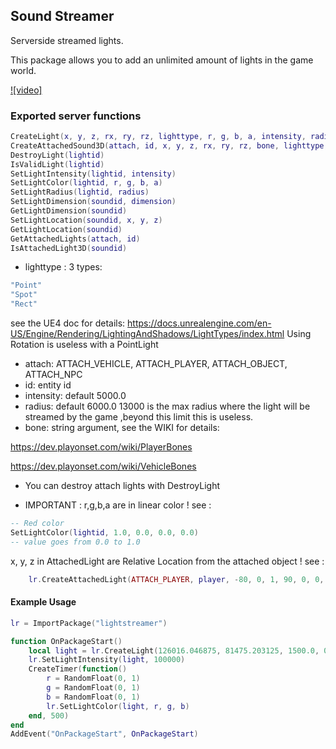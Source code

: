 ## Sound Streamer

Serverside streamed lights.

This package allows you to add an unlimited amount of lights in the game world.

[![video]](https://youtu.be/CKusuBYyBPE)

### Exported server functions
```Lua
CreateLight(x, y, z, rx, ry, rz, lighttype, r, g, b, a, intensity, radius)
CreateAttachedSound3D(attach, id, x, y, z, rx, ry, rz, bone, lighttype, r, g, b, a, intensity, radius)
DestroyLight(lightid)
IsValidLight(lightid)
SetLightIntensity(lightid, intensity)
SetLightColor(lightid, r, g, b, a)
SetLightRadius(lightid, radius)
SetLightDimension(soundid, dimension)
GetLightDimension(soundid)
SetLightLocation(soundid, x, y, z)
GetLightLocation(soundid)
GetAttachedLights(attach, id)
IsAttachedLight3D(soundid)
```
- lighttype : 3 types: 
```Lua 
"Point"
"Spot" 
"Rect"
```
see the UE4 doc for details:
https://docs.unrealengine.com/en-US/Engine/Rendering/LightingAndShadows/LightTypes/index.html
Using Rotation is useless with a PointLight

- attach: ATTACH_VEHICLE, ATTACH_PLAYER, ATTACH_OBJECT, ATTACH_NPC
- id: entity id
- intensity: default 5000.0
- radius: default 6000.0
13000 is the max radius where the light will be streamed by the game ,beyond this limit this is useless.
- bone: string argument, see the WIKI for details:

https://dev.playonset.com/wiki/PlayerBones

https://dev.playonset.com/wiki/VehicleBones
- You can destroy attach lights with DestroyLight

- IMPORTANT : 
r,g,b,a are in linear color ! see :
```Lua
-- Red color
SetLightColor(lightid, 1.0, 0.0, 0.0, 0.0)
-- value goes from 0.0 to 1.0
```
x, y, z in AttachedLight are Relative Location from the attached object ! see :
```Lua
	lr.CreateAttachedLight(ATTACH_PLAYER, player, -80, 0, 1, 90, 0, 0, "hand_r", "Spot")
```


#### Example Usage 
```Lua
lr = ImportPackage("lightstreamer")

function OnPackageStart()
	local light = lr.CreateLight(126016.046875, 81475.203125, 1500.0, 0.0, 0.0, 0.0, "Point")
	lr.SetLightIntensity(light, 100000)
	CreateTimer(function()
		r = RandomFloat(0, 1)
		g = RandomFloat(0, 1)
		b = RandomFloat(0, 1)
		lr.SetLightColor(light, r, g, b)
	end, 500)
end
AddEvent("OnPackageStart", OnPackageStart)
```
